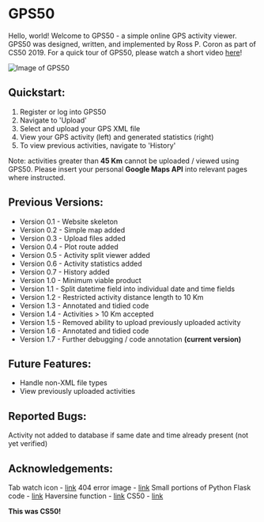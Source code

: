 # GPS50

Hello, world! Welcome to GPS50 - a simple online GPS activity viewer. GPS50 was designed, written, and implemented by Ross P. Coron as part of CS50 2019. For a quick tour of GPS50, please watch a short video [here](https://www.youtube.com/watch?v=ps1U9mXVjVA&feature=youtu.be)!

![Image of GPS50](https://i.imgur.com/oKJf5JO.png)

## Quickstart:

 1. Register or log into GPS50
 2. Navigate to 'Upload'
 3. Select and upload your GPS XML file
 4. View your GPS activity (left) and generated statistics (right)
 5. To view previous activities, navigate to 'History'

Note: activities greater than **45 Km** cannot be uploaded / viewed using GPS50. Please insert your personal **Google Maps API** into relevant pages where instructed.

## Previous Versions:

- Version 0.1 - Website skeleton
- Version 0.2 - Simple map added
- Version 0.3 - Upload files added
- Version 0.4 - Plot route added
- Version 0.5 - Activity split viewer added
- Version 0.6 - Activity statistics added
- Version 0.7 - History added
- Version 1.0 - Minimum viable product
- Version 1.1 - Split datetime field into individual date and time fields
- Version 1.2 - Restricted activity distance length to 10 Km
- Version 1.3 - Annotated and tidied code
- Version 1.4 - Activities > 10 Km accepted
- Version 1.5 - Removed ability to upload previously uploaded activity
- Version 1.6 - Annotated and tidied code
- Version 1.7 - Further debugging / code annotation **(current version)**

## Future Features:

 - Handle non-XML file types
 - View previously uploaded activities

## Reported Bugs:

Activity not added to database if same date and time already present (not yet verified)

## Acknowledgements:

Tab watch icon - [link](https://www.iconfinder.com/icons/868475/apple_gps_location_map_marker_navigation_watch_icon)
404 error image - [link](https://www.telegraph.co.uk/news/politics/boris-johnson/12005215/Boris-Johnson-abused-by-cyclists-as-he-opens-Londons-cycle-superhighway.html)
Small portions of Python Flask code - [link](https://docs.cs50.net/2019/x/psets/8/finance/finance.html)
Haversine function - [link](https://pypi.org/project/haversine/)
CS50 - [link](https://www.edx.org/course/cs50s-introduction-computer-science-harvardx-cs50x)

**This was CS50!**